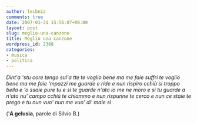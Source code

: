 ```yaml
---
author: leibniz
comments: true
date: 2007-01-31 15:56:07+00:00
layout: post
slug: meglio-una-canzone
title: Meglio una canzone
wordpress_id: 2388
categories:
- musica
- politica
---
```


_Dint'a 'stu core tengo sul'a tte
te voglio bene ma me faie suffrì
te voglio bene ma me faie 'mpazzì
me guarde e ride e nun rispiro cchiù
si troppo bella e 'o ssaie pure tu
e si te guarde n'ato io me ne moro
e si tu guarde a n'ato nu' campo cchiù
te chiammo e nun rispunne
te cerco e nun ce staie
te prego e tu nun vuo'
nun me vuo' di' maie sì_

('**A gelusia**, parole di Silvio B.)
